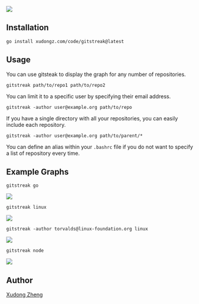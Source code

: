 ![](https://i.imgur.com/9ucpYgY.png)

## Installation

```
go install xudongz.com/code/gitstreak@latest
```

## Usage

You can use gitsteak to display the graph for any number of repositories.

```
gitstreak path/to/repo1 path/to/repo2
```

You can limit it to a specific user by specifying their email address.

```
gitstreak -author user@example.org path/to/repo
```

If you have a single directory with all your repositories, you can easily
include each repository.

```
gitstreak -author user@example.org path/to/parent/*
```

You can define an alias within your `.bashrc` file if you do not want to specify
a list of repository every time.

## Example Graphs

```
gitstreak go
```

![](https://i.imgur.com/dzouqZQ.png)

```
gitstreak linux
```

![](https://i.imgur.com/zcSxFr3.png)

```
gitstreak -author torvalds@linux-foundation.org linux
```

![](https://i.imgur.com/m8TtLAy.png)

```
gitstreak node
```

![](https://i.imgur.com/FW0cp6M.png)

## Author

[Xudong Zheng](https://www.xudongz.com/)
